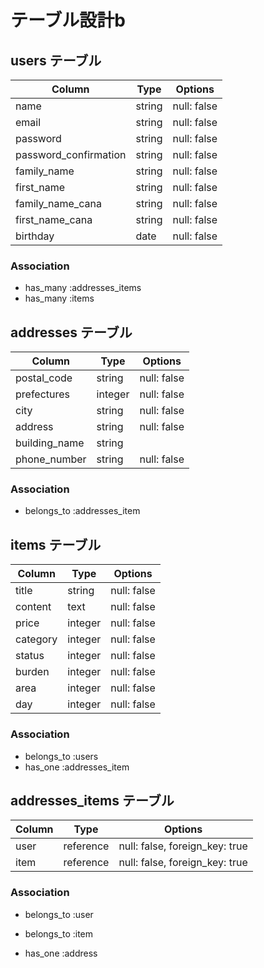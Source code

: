 # テーブル設計b

## users テーブル

| Column                | Type       | Options     |
| --------------------- | ---------- | ----------- |
| name                  | string     | null: false |
| email                 | string     | null: false |
| password              | string     | null: false |
| password_confirmation | string     | null: false |
| family_name           | string     | null: false |
| first_name            | string     | null: false |
| family_name_cana      | string     | null: false |
| first_name_cana       | string     | null: false |
| birthday              | date       | null: false |

### Association

- has_many :addresses_items
- has_many :items

## addresses テーブル
| Column        | Type      | Options     |
| ------------- | --------- | ----------- |
| postal_code   | string    | null: false |
| prefectures   | integer   | null: false |
| city          | string    | null: false |
| address       | string    | null: false |
| building_name | string    |             |
| phone_number  | string    | null: false |

### Association

- belongs_to :addresses_item

## items テーブル

| Column   | Type      | Options                        |
| -------- | --------- | ------------------------------ |
| title    | string    | null: false                    |
| content  | text      | null: false                    |
| price    | integer   | null: false                    |
| category | integer   | null: false                    |
| status   | integer   | null: false                    |
| burden   | integer   | null: false                    |
| area     | integer   | null: false                    |
| day      | integer   | null: false                    |

### Association

- belongs_to :users
- has_one :addresses_item

## addresses_items テーブル
| Column   | Type      | Options                        |
| -------- | --------- | ------------------------------ |
| user     | reference | null: false, foreign_key: true |
| item     | reference | null: false, foreign_key: true |

### Association

- belongs_to :user
- belongs_to :item

- has_one :address